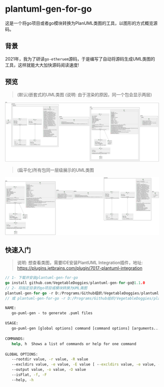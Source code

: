 # plantuml-gen-for-go

这是一个将go项目或者go模块转换为PlanUML类图的工具，以图形的方式概览源码。

## 背景

2021年，我为了研读`go-etheruem`源码，于是编写了自动将源码生成UML类图的工具，这样就能大大加快源码阅读速度! 

## 预览
> (默认)嵌套式的UML类图 (说明: 由于渲染的原因，同一个包会显示两层)

![默认格式](https://github.com/VegetableDoggies/plantuml-gen-for-go/blob/main/images/plantuml-gen-go20230814190411-0.png)

> (扁平化)所有包同一层级展示的UML类图

![扁平化格式](https://github.com/VegetableDoggies/plantuml-gen-for-go/blob/main/images/plantuml-gen-go20230814190429F-0.png)

## 快速入门
> 说明: 想查看类图，需要IDE安装PlantUML Integration插件，地址: https://plugins.jetbrains.com/plugin/7017-plantuml-integration


```go
// 1- 下载并安装plantuml-gen-for-go
go install github.com/VegetableDoggies/plantuml-gen-for-go@1.1.0
// 2- 将指定目录的go项目或模块转换为UML类图
plantuml-gen-for-go -r D:/Programs/Github组织/VegetableDoggies/plantuml-gen-go
// 或 plantuml-gen-for-go -r D:/Programs/Github组织/VegetableDoggies/plantuml-gen-go -f
```

```cmd
NAME:
   go-puml-gen - to generate .puml files

USAGE:
   go-puml-gen [global options] command [command options] [arguments...]

COMMANDS:
   help, h  Shows a list of commands or help for one command

GLOBAL OPTIONS:
   --rootdir value, -r value, -R value                                            The path of project or package
   --excldirs value, -e value, -E value [ --excldirs value, -e value, -E value ]  The excluded dirs
   --output value, -o value, -O value                                             The output path
   --isFlat, -f, -F                                                               default false, If true, make the packages flat (default: false)
   --help, -h                                                                     show help
```
